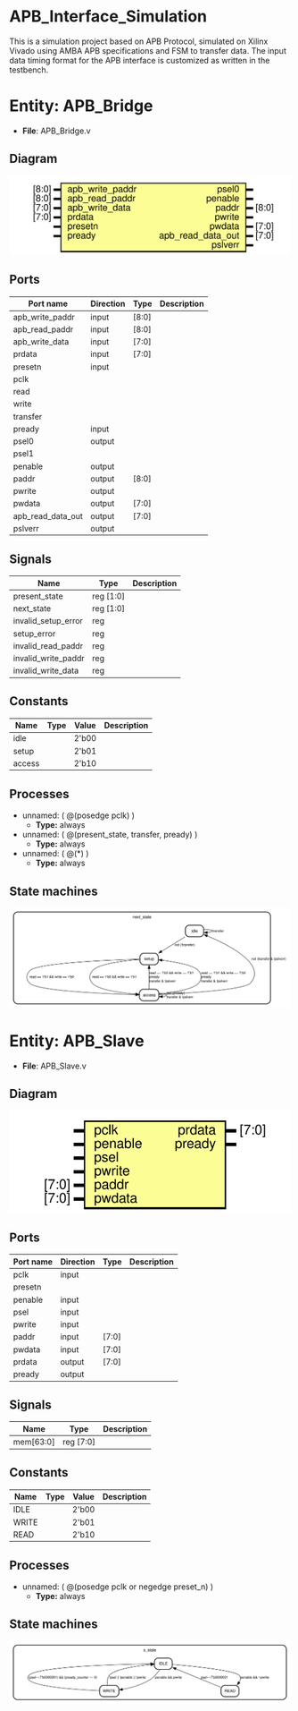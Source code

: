 # APB_Interface_Simulation

This is a simulation project based on APB Protocol, simulated on Xilinx Vivado using AMBA APB specifications and FSM to transfer data. The input data timing format for the APB interface is customized as written in the testbench. 


# Entity: APB_Bridge 
- **File**: APB_Bridge.v

## Diagram
![Diagram](Documents/APB_Bridge.svg "Diagram")
## Ports

| Port name         | Direction | Type  | Description |
| ----------------- | --------- | ----- | ----------- |
| apb_write_paddr   | input     | [8:0] |             |
| apb_read_paddr    | input     | [8:0] |             |
| apb_write_data    | input     | [7:0] |             |
| prdata            | input     | [7:0] |             |
| presetn           | input     |       |             |
| pclk              |           |       |             |
| read              |           |       |             |
| write             |           |       |             |
| transfer          |           |       |             |
| pready            | input     |       |             |
| psel0             | output    |       |             |
| psel1             |           |       |             |
| penable           | output    |       |             |
| paddr             | output    | [8:0] |             |
| pwrite            | output    |       |             |
| pwdata            | output    | [7:0] |             |
| apb_read_data_out | output    | [7:0] |             |
| pslverr           | output    |       |             |

## Signals

| Name                | Type      | Description |
| ------------------- | --------- | ----------- |
| present_state       | reg [1:0] |             |
| next_state          | reg [1:0] |             |
| invalid_setup_error | reg       |             |
| setup_error         | reg       |             |
| invalid_read_paddr  | reg       |             |
| invalid_write_paddr | reg       |             |
| invalid_write_data  | reg       |             |

## Constants

| Name   | Type | Value | Description |
| ------ | ---- | ----- | ----------- |
| idle   |      | 2'b00 |             |
| setup  |      | 2'b01 |             |
| access |      | 2'b10 |             |

## Processes
- unnamed: ( @(posedge pclk) )
  - **Type:** always
- unnamed: ( @(present_state, transfer, pready) )
  - **Type:** always
- unnamed: ( @(*) )
  - **Type:** always

## State machines

![Diagram_state_machine_0]( Documents/fsm_APB_Bridge_00.svg "Diagram")


# Entity: APB_Slave 
- **File**: APB_Slave.v

## Diagram
![Diagram](Documents/APB_Slave.svg "Diagram")
## Ports

| Port name | Direction | Type  | Description |
| --------- | --------- | ----- | ----------- |
| pclk      | input     |       |             |
| presetn   |           |       |             |
| penable   | input     |       |             |
| psel      | input     |       |             |
| pwrite    | input     |       |             |
| paddr     | input     | [7:0] |             |
| pwdata    | input     | [7:0] |             |
| prdata    | output    | [7:0] |             |
| pready    | output    |       |             |

## Signals

| Name      | Type      | Description |
| --------- | --------- | ----------- |
| mem[63:0] | reg [7:0] |             |

## Constants

| Name  | Type | Value | Description |
| ----- | ---- | ----- | ----------- |
| IDLE  |      | 2'b00 |             |
| WRITE |      | 2'b01 |             |
| READ  |      | 2'b10 |             |

## Processes
- unnamed: ( @(posedge pclk or negedge preset_n) )
  - **Type:** always

## State machines

![Diagram_state_machine_0]( Documents/fsm_APB_Slave_00.svg "Diagram")


